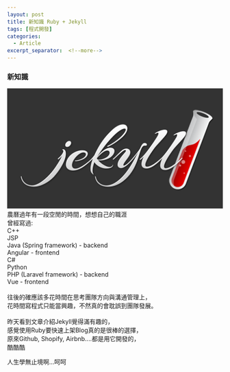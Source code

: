```yaml
---
layout: post
title: 新知識 Ruby + Jekyll
tags: [程式開發]
categories:
  - Article
excerpt_separator:  <!--more-->
---
```


### 新知識
![my screenshot](/assets/jekyll.png)
農曆過年有一段空閒的時間，想想自己的職涯<br>
曾經寫過:<br>
C++<br>
JSP<br> 
Java (Spring framework) - backend<br>
Angular - frontend<br>
C#<br>
Python<br>
PHP (Laravel framework) - backend<br>
Vue - frontend<br>
<br>
往後的確應該多花時間在思考團隊方向與溝通管理上，<br>
花時間寫程式只能當興趣，不然真的會耽誤到團隊發展。<br> 
<br>
昨天看到文章介紹Jekyll覺得滿有趣的，<br>
感覺使用Ruby要快速上架Blog真的是很棒的選擇，<br>
原來Github, Shopify, Airbnb....都是用它開發的，<br>
酷酷酷<br>

人生學無止境啊...呵呵




